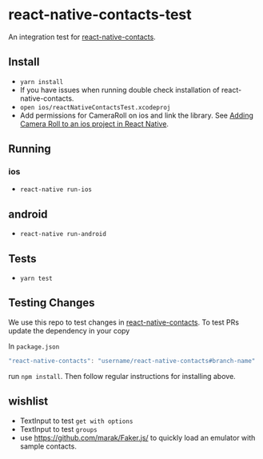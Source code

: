 # react-native-contacts-test

An integration test for [react-native-contacts](https://github.com/rt2zz/react-native-contacts).

## Install

- `yarn install`
- If you have issues when running double check installation of react-native-contacts.
- `open ios/reactNativeContactsTest.xcodeproj`
- Add permissions for CameraRoll on ios and link the library. See
  [Adding Camera Roll to an ios project in React Native](https://www.youtube.com/watch?v=e3ReNbQu79c).

## Running

### ios

- `react-native run-ios`

## android

- `react-native run-android`

## Tests

- `yarn test`

## Testing Changes

We use this repo to test changes in [react-native-contacts](https://github.com/rt2zz/react-native-contacts). To test PRs update the dependency in your copy

In `package.json`

```js
"react-native-contacts": "username/react-native-contacts#branch-name"
```

run `npm install`. Then follow regular instructions for installing above.

## wishlist

- TextInput to test `get with options`
- TextInput to test `groups`
- use https://github.com/marak/Faker.js/ to quickly load an emulator with sample contacts.
